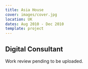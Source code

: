 ```yaml
---
title: Asia House
cover: images/cover.jpg
location: UK
dates: Aug 2010 - Dec 2010
template: project
---
```


## Digital Consultant

Work review pending to be uploaded.

